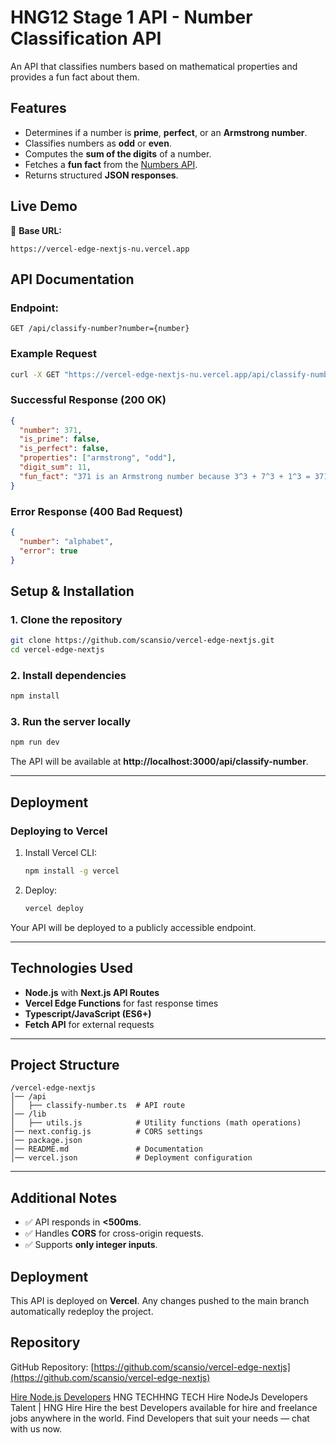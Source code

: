 # HNG12 Stage 1 API - **Number Classification API**

An API that classifies numbers based on mathematical properties and provides a fun fact about them.

## **Features**

- Determines if a number is **prime**, **perfect**, or an **Armstrong number**.
- Classifies numbers as **odd** or **even**.
- Computes the **sum of the digits** of a number.
- Fetches a **fun fact** from the [Numbers API](http://numbersapi.com/).
- Returns structured **JSON responses**.

## **Live Demo**

🚀 **Base URL:**

```
https://vercel-edge-nextjs-nu.vercel.app
```

## **API Documentation**

### **Endpoint:**

```
GET /api/classify-number?number={number}
```

### **Example Request**

```bash
curl -X GET "https://vercel-edge-nextjs-nu.vercel.app/api/classify-number?number=371"
```

### **Successful Response (200 OK)**

```json
{
  "number": 371,
  "is_prime": false,
  "is_perfect": false,
  "properties": ["armstrong", "odd"],
  "digit_sum": 11,
  "fun_fact": "371 is an Armstrong number because 3^3 + 7^3 + 1^3 = 371"
}
```

### **Error Response (400 Bad Request)**

```json
{
  "number": "alphabet",
  "error": true
}
```

## **Setup & Installation**

### **1. Clone the repository**

```bash
git clone https://github.com/scansio/vercel-edge-nextjs.git
cd vercel-edge-nextjs
```

### **2. Install dependencies**

```bash
npm install
```

### **3. Run the server locally**

```bash
npm run dev
```

The API will be available at **http://localhost:3000/api/classify-number**.

---

## **Deployment**

### **Deploying to Vercel**

1. Install Vercel CLI:
   ```bash
   npm install -g vercel
   ```
2. Deploy:
   ```bash
   vercel deploy
   ```

Your API will be deployed to a publicly accessible endpoint.

---

## **Technologies Used**

- **Node.js** with **Next.js API Routes**
- **Vercel Edge Functions** for fast response times
- **Typescript/JavaScript (ES6+)**
- **Fetch API** for external requests

---

## **Project Structure**

```
/vercel-edge-nextjs
│── /api
│   ├── classify-number.ts  # API route
│── /lib
│   ├── utils.js            # Utility functions (math operations)
│── next.config.js          # CORS settings
│── package.json
│── README.md               # Documentation
│── vercel.json             # Deployment configuration
```

---

## **Additional Notes**

- ✅ API responds in **<500ms**.
- ✅ Handles **CORS** for cross-origin requests.
- ✅ Supports **only integer inputs**.

## Deployment

This API is deployed on **Vercel**. Any changes pushed to the main branch automatically redeploy the project.

## Repository

GitHub Repository: [https://github.com/scansio/vercel-edge-nextjs](https://github.com/scansio/vercel-edge-nextjs)

[Hire Node.js Developers](https://hng.tech/hire/nodejs-developers)
HNG TECHHNG TECH
Hire NodeJs Developers Talent | HNG Hire
Hire the best Developers available for hire and freelance jobs anywhere in the world. Find Developers that suit your needs — chat with us now.
